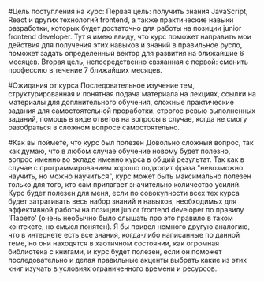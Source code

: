 #Цель поступления на курс:
Первая цель: получить знания JavaScript, React и других технологий frontend, а также практические навыки разработки,
которых будет достаточно для работы на позиции junior frontend developer. Тут я имею ввиду, что курс
поможет направить мои действия для получения этих навыков и знаний в правильное русло, поможет задать 
определенный вектор для развития на ближайшие 6 месяцев.
Вторая цель, непосредственно свзяанная с первой: сменить профессию в течение 7 ближайших месяцев.

#Ожидания от курса
Последовательное изучение тем, структурированная и понятная подача материала на лекциях, ссылки на материалы для
доплнительного обучения, сложные практические задания для самостоятельной проработки, строгое ревью
выполненных заданий, помощь в виде ответов на вопросы в случае, когда не смогу разобраться в сложном вопросе 
самостоятельно.

#Как вы поймете, что курс был полезен
Довольно сложный вопрос, так как думаю, что в любом случае обучение новому будет полезно, вопрос 
именно во вкладе именно курса в общий результат. Так как в случае с программированием хорошо подходит фраза
"невозможно научить, но можно научиться", курс может быть максимально полезен только для того, кто сам
прилагает значительно количество усилий. Курс будет полезен для меня, если по совокупности всех тех курса будет
затрагивать весь набор знаний и навыков, необходимых для эффективной работы на позиции junior frontend developer
по правилу 'Парето' (очень необычно было слышать про это правило в таком контексте, но смысл понятен). 
Я бы привел немного другую аналогию, что в интернете есть все знания, когда-либо написанные по данной теме,
но они находятся в хаотичном состоянии, как огромная библиотека с книгами, и курс будет полезен, если он поможет
последовательно и делая правильные акценты выбрать какие из этих книг изучать в условиях ограниченного времени
и ресурсов.